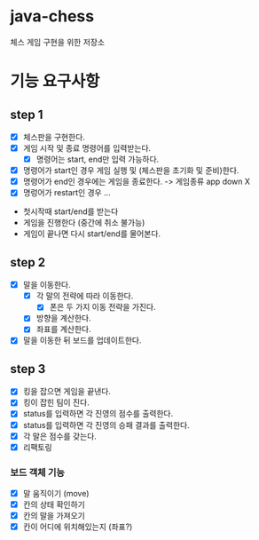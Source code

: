 # java-chess
체스 게임 구현을 위한 저장소

# 기능 요구사항
## step 1
- [x] 체스판을 구현한다.
- [x] 게임 시작 및 종료 명령어를 입력받는다.
    - [x] 명령어는 start, end만 입력 가능하다.
- [x] 명령어가 start인 경우 게임 실행 및 (체스판을 초기화 및 준비)한다.
- [x] 명령어가 end인 경우에는 게임을 종료한다. -> 게임종류 app down X
- [x] 명렁어가 restart인 경우 ...
- 첫시작때 start/end를 받는다
- 게임을 진행한다 (중간에 취소 불가능)
- 게임이 끝나면 다시 start/end를 물어본다.

## step 2
- [x] 말을 이동한다.
    - [x] 각 말의 전략에 따라 이동한다.
        - [x] 폰은 두 가지 이동 전략을 가진다.
    - [x] 방향을 계산한다.
    - [x] 좌표를 계산한다.
- [x] 말을 이동한 뒤 보드를 업데이트한다.

## step 3
- [x] 킹을 잡으면 게임을 끝낸다.
- [x] 킹이 잡힌 팀이 진다.
- [x] status를 입력하면 각 진영의 점수를 출력한다.
- [x] status를 입력하면 각 진영의 승패 결과를 출력한다.
- [x] 각 말은 점수를 갖는다.
- [x] 리팩토링

### 보드 객체 기능
- [x] 말 움직이기 (move)
- [x] 칸의 상태 확인하기
- [x] 칸의 말을 가져오기
- [x] 칸이 어디에 위치해있는지 (좌표?)
